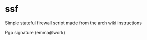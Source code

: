 # ssf
Simple stateful firewall script made from the arch wiki instructions

Pgp signature (emma@work)
